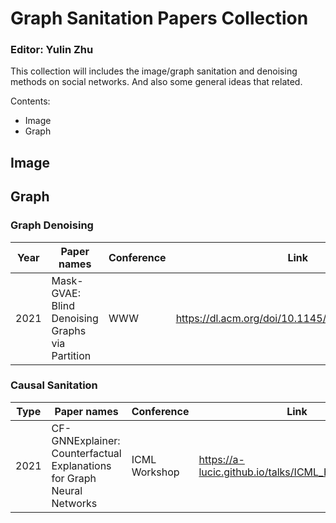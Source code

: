 # Graph Sanitation Papers Collection
### Editor: Yulin Zhu
This collection will includes the image/graph sanitation and denoising methods on social networks. And also some general ideas that related.  

Contents:
- Image
- Graph

## Image
## Graph
### Graph Denoising

| Year | Paper names | Conference | Link | Issue |
| ------ | ------ | ------ | ------ | ------ | 
| 2021 | Mask-GVAE: Blind Denoising Graphs via Partition | WWW | https://dl.acm.org/doi/10.1145/3442381.3449899 | mincut loss + masked gvae |

### Causal Sanitation

| Type | Paper names | Conference |Link | Issue |
| ------ | ------ | ------| ------| ------|
| 2021 |CF-GNNExplainer: Counterfactual Explanations for Graph Neural Networks | ICML Workshop | https://a-lucic.github.io/talks/ICML_HILL_cfgnn.pdf |  |
